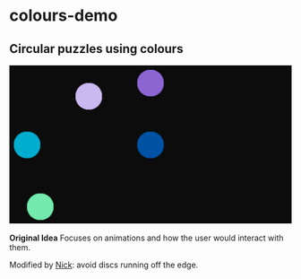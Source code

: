 # colours-demo

## Circular puzzles using colours

![screen grab](https://github.com/Tat1/colours-demo/blob/master/Screen%20Shot%202017-11-30%20at%2014.28.42.png)


**Original Idea** Focuses on animations and how the user would interact with them. 


Modified by [Nick](https://github.com/cassiel): avoid discs running off the edge.

